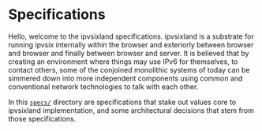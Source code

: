 # Specifications

Hello, welcome to the ipvsixland specifications. ipvsixland is a substrate for running ipvsix internally within the browser and exteriorly between browser and browser and finally between browser and server. It is believed that by creating an environment where things may use IPv6 for themselves, to contact others, some of the conjoined monolithic systems of today can be simmered down into more independent components using common and conventional network technologies to talk with each other.

In this [`specs/`](/specs) directory are specifications that stake out values core to ipvsixland implementation, and some architectural decisions that stem from those specifications.
